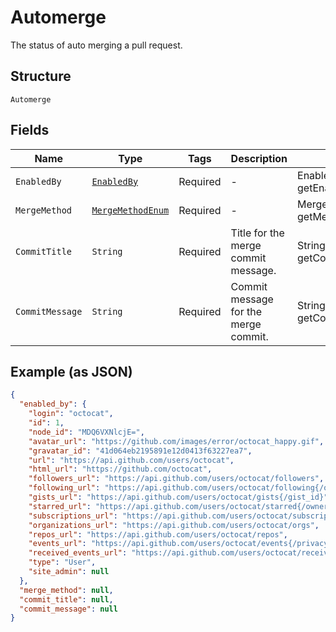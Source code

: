 
# Automerge

The status of auto merging a pull request.

## Structure

`Automerge`

## Fields

| Name | Type | Tags | Description | Getter | Setter |
|  --- | --- | --- | --- | --- | --- |
| `EnabledBy` | [`EnabledBy`](../../doc/models/enabled-by.md) | Required | - | EnabledBy getEnabledBy() | setEnabledBy(EnabledBy enabledBy) |
| `MergeMethod` | [`MergeMethodEnum`](../../doc/models/merge-method-enum.md) | Required | - | MergeMethodEnum getMergeMethod() | setMergeMethod(MergeMethodEnum mergeMethod) |
| `CommitTitle` | `String` | Required | Title for the merge commit message. | String getCommitTitle() | setCommitTitle(String commitTitle) |
| `CommitMessage` | `String` | Required | Commit message for the merge commit. | String getCommitMessage() | setCommitMessage(String commitMessage) |

## Example (as JSON)

```json
{
  "enabled_by": {
    "login": "octocat",
    "id": 1,
    "node_id": "MDQ6VXNlcjE=",
    "avatar_url": "https://github.com/images/error/octocat_happy.gif",
    "gravatar_id": "41d064eb2195891e12d0413f63227ea7",
    "url": "https://api.github.com/users/octocat",
    "html_url": "https://github.com/octocat",
    "followers_url": "https://api.github.com/users/octocat/followers",
    "following_url": "https://api.github.com/users/octocat/following{/other_user}",
    "gists_url": "https://api.github.com/users/octocat/gists{/gist_id}",
    "starred_url": "https://api.github.com/users/octocat/starred{/owner}{/repo}",
    "subscriptions_url": "https://api.github.com/users/octocat/subscriptions",
    "organizations_url": "https://api.github.com/users/octocat/orgs",
    "repos_url": "https://api.github.com/users/octocat/repos",
    "events_url": "https://api.github.com/users/octocat/events{/privacy}",
    "received_events_url": "https://api.github.com/users/octocat/received_events",
    "type": "User",
    "site_admin": null
  },
  "merge_method": null,
  "commit_title": null,
  "commit_message": null
}
```


